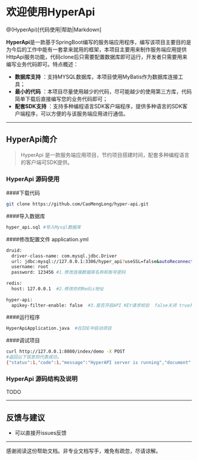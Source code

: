 # 欢迎使用HyperApi

@(HyperApi)[代码使用|帮助|Markdown]

**HyperApi**是一款基于SpringBoot编写的服务端应用程序，编写该项目主要目的是为今后的工作中能有一套拿来就用的框架，本项目主要用来制作服务端应用提供HttpApi服务功能，代码clone后只需要配置数据库即可运行，开发者只需要用来编写业务代码即可。特点概述：
 
- **数据库支持** ：支持MYSQL数据库，本项目使用MyBatis作为数据库连接工具；
- **最小的代码** ：本项目尽量使用越少的代码，尽可能越少的使用第三方库，代码简单下载后直接编写您的业务代码即可；
- **配套SDK支持** ：支持多种编程语言SDK客户端程序，提供多种语言的SDK客户端程序，可以方便的与该服务端应用进行通信。

-------------------

## HyperApi简介

> HyperApi 是一款服务端应用项目，节约项目搭建时间，配套多种编程语言的客户端可SDK提供。

### HyperApi 源码使用

####下载代码
``` bash
git clone https://github.com/CaoMengLong/hyper-api.git
```

####导入数据库
``` bash
hyper_api.sql #导入Mysql数据库
```
####修改配置文件 application.yml
``` bash
druid:
  driver-class-name: com.mysql.jdbc.Driver
  url: jdbc:mysql://127.0.0.1:3306/hyper_api?useSSL=false&autoReconnect=true&useUnicode=true&characterEncoding=utf8
  username: root
  password: 123456 #1.修改连接数据库名称和账号密码
 
redis:
  host: 127.0.0.1  #2.修改你的Redis地址
    
hyper-api:
  apikey-filter-enable: false  #3.是否开启API KEY请求校验  false关闭 true打开

```

####运行程序
``` bash
HyperApiApplication.java  #在IDE中启动项目
```

####调试项目
``` bash
curl http://127.0.0.1:8080/index/demo -X POST
#返回以下信息则代表成功。
{"status":1,"code":1,"message":"HyperAPI server is running","document":null,"data":null,"created_at":"2018-12-28T07:28:36.836Z","updated_at":"2018-12-28T07:28:36.836Z"}
```


### HyperApi 源码结构及说明

TODO

---------

 


## 反馈与建议
- 可以直接开issues反馈

---------
感谢阅读这份帮助文档。非专业文档写手，难免有疏忽，尽请谅解。
 